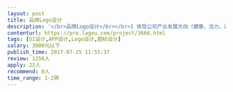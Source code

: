 ```yaml
---                
layout: post       
title: 品牌Logo设计           
description: '</br>品牌Logo设计</br></br>1 体现公司产业发展方向（健康、活力、运动、优质生活）</br>2 体现公司倡导价值（给予用户贴心服务，让用户享受健康生活）</br>3 公司产品系列 ：运动APP 、睡眠监测、健康饮食</br>'     
contenturl: https://pro.lagou.com/project/3666.html      
tags: [UI设计,APP设计,Logo设计,图标设计]            
salary: 3000元以下          
publish_time: 2017-07-25 11:55:37         
review: 1256人                   
apply: 22人                   
recommend: 0人                   
time_range: 1-2周              
---                 
```

